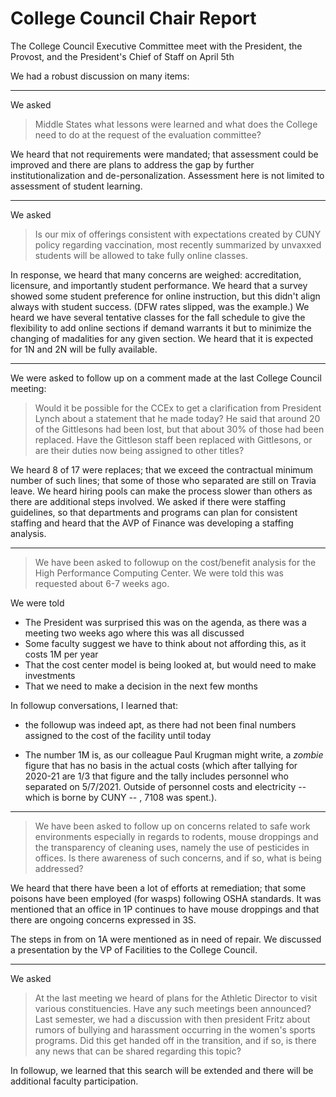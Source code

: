 # College Council Chair Report

The College Council Executive Committee meet with the President, the Provost, and the President's Chief of Staff on April 5th

We had a robust discussion on many items:

----
We asked

> Middle States what lessons were learned and what does the College need to do at the request of the evaluation committee?

We heard that not requirements were mandated; that assessment could be improved and there are plans to address the gap by further institutionalization and de-personalization. Assessment here is not limited to assessment of student learning.

----

We asked

> Is our mix of offerings consistent with expectations created by CUNY policy regarding vaccination, most recently summarized by unvaxxed students will be allowed to take fully online classes.

In response, we heard that many concerns are weighed: accreditation, licensure, and importantly student performance. We heard that a survey showed some student preference for online instruction, but this didn't align always with student success. (DFW rates slipped, was the example.) We heard we have several tentative classes for the fall schedule to give the flexibility to add online sections if demand warrants it but to minimize the changing of madalities for any given section. We heard that it is expected for 1N and 2N will be fully available.


----
We were asked to follow up on a comment made at the last College Council meeting:

>  Would it be possible for the CCEx to get a clarification from President Lynch about a statement that he made today?  He said that around 20 of the Gittlesons had been lost, but that about 30% of those had been replaced.  Have the Gittleson staff been replaced with Gittlesons, or are their duties now being assigned to other titles?

We heard 8 of 17 were replaces; that we exceed the contractual minimum number of such lines; that some of those who separated are still on Travia leave. We heard hiring pools can make the process slower than others as there are additional steps involved. We asked if there were staffing guidelines, so that departments and programs can plan for consistent staffing and heard that the AVP of Finance was developing a staffing analysis.

-----

> We have been asked to followup on the cost/benefit analysis for the High Performance Computing Center. We were told this was requested about 6-7 weeks ago.


We were told

* The President was surprised this was on the agenda, as there was a meeting two weeks ago where this was all discussed
* Some faculty suggest we have to think about not affording this, as it costs 1M per year
* That the cost center model is being looked at, but would need to make investments
* That we need to make a decision in the next few months

In followup conversations, I learned that:

* the followup was indeed apt, as there had not been final numbers assigned to the cost of the facility until today

* The number 1M is, as our colleague Paul Krugman might write, a *zombie* figure that has no basis in the actual costs (which after tallying for 2020-21 are 1/3 that figure and the tally includes personnel who separated on 5/7/2021. Outside of personnel costs and electricity -- which is borne by CUNY -- , 7108 was spent.).

----

> We have been asked to follow up on concerns related to safe work environments especially in regards to rodents, mouse droppings and the transparency of cleaning uses, namely the use of pesticides in offices. Is there awareness of such concerns, and if so, what is being addressed?


We heard that there have been a lot of efforts at remediation; that some poisons have been employed (for wasps) following OSHA standards. It was mentioned that an office in 1P continues to have mouse droppings and that there are ongoing concerns expressed in 3S.

The steps in from on 1A were mentioned as in need of repair. We discussed a presentation by the VP of Facilities to the College Council.

----

We asked

> At the last meeting we heard of plans for the Athletic Director to visit various constituencies. Have any such meetings been announced? Last semester, we had a discussion with then president Fritz about rumors of bullying and harassment occurring in the women's sports programs. Did this get handed off in the transition, and if so, is there any news that can be shared regarding this topic?

In followup, we learned that this search will be extended and there will be additional faculty participation.
